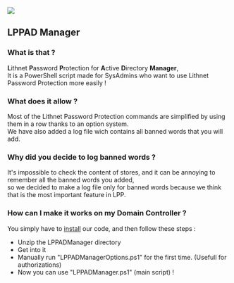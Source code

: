 ![](https://github.com/U4I5/LPPADManager/blob/main/LPPADManagerScreenshot.png)
## LPPAD Manager
### What is that ?
**L**ithnet **P**assword **P**rotection for **A**ctive **D**irectory **Manager**,\
It is a PowerShell script made for SysAdmins who want to use Lithnet Password Protection more easily !
### What does it allow ?
Most of the Lithnet Password Protection commands are simplified by using them in a row thanks to an option system.\
We have also added a log file wich contains all banned words that you will add.
### Why did you decide to log banned words ?
It's impossible to check the content of stores, and it can be annoying to remember all the banned words you added,\
so we decided to make a log file only for banned words because we think that is the most important feature in LPP.
### How can I make it works on my Domain Controller ?
You simply have to [install](https://github.com/U4I5/LPPADManager/archive/refs/heads/main.zip) our code, and then follow these steps :
* Unzip the LPPADManager directory
* Get into it
* Manually run "LPPADManagerOptions.ps1" for the first time. (Usefull for authorizations)
* Now you can use "LPPADManager.ps1" (main script) !